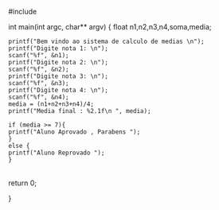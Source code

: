 #include <iostream>

int main(int argc, char** argv) {
	float n1,n2,n3,n4,soma,media;
	
	
	printf("Bem vindo ao sistema de calculo de medias \n");
	printf("Digite nota 1: \n");
	scanf("%f", &n1);
	printf("Digite nota 2: \n");
	scanf("%f", &n2);
	printf("Digite nota 3: \n");
	scanf("%f", &n3);
	printf("Digite nota 4: \n");
	scanf("%f", &n4);
	media = (n1+n2+n3+n4)/4;
	printf("Media final : %2.1f\n ", media);
	
	if (media >= 7){
	printf("Aluno Aprovado , Parabens ");
	}
	else {
	printf("Aluno Reprovado ");
	}


​	
	return 0;

}